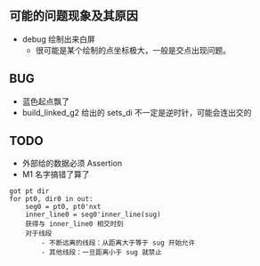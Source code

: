 ## 可能的问题现象及其原因

- debug 绘制出来白屏
    - 很可能是某个绘制的点坐标极大，一般是交点出现问题。

## BUG

- 蓝色起点飘了
- build_linked_g2 给出的 sets_di 不一定是逆时针，可能会连出交的

## TODO

- 外部给的数据必须 Assertion
- M1 名字搞错了算了

```
got pt dir
for pt0, dir0 in out:
    seg0 = pt0, pt0'nxt
    inner_line0 = seg0'inner_line(sug)
    获得与 inner_line0 相交时刻
    对于线段
        - 不断远离的线段：从距离大于等于 sug 开始允许
        - 其他线段：一旦距离小于 sug 就禁止
```

